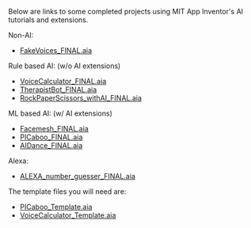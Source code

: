 Below are links to some completed projects using MIT App Inventor's AI tutorials and extensions.

Non-AI:
* [FakeVoices_FINAL.aia](Completed/FakeVoices_FINAL.aia)

Rule based AI: (w/o AI extensions)
* [VoiceCalculator_FINAL.aia](Completed/VoiceCaluclator_FINAL.aia)
* [TherapistBot_FINAL.aia](Completed/TherapistBot_FINAL.aia)
* [RockPaperScissors_withAI_FINAL.aia](Completed/RockPaperScissors_withAI_FINAL.aia)

ML based AI: (w/ AI extensions)
* [Facemesh_FINAL.aia](Completed/Facemesh_FINAL.aia)
* [PICaboo_FINAL.aia](Completed/PICaboo_FINAL.aia)
* [AIDance_FINAL.aia](Completed/AIDance_FINAL.aia)

Alexa:
* [ALEXA_number_guesser_FINAL.aia](Completed/ALEXA_number_guesser_FINAL.aia)

The template files you will need are:

* [PICaboo_Template.aia](Templates/PICaboo_Template.aia)
* [VoiceCalculator_Template.aia](Templates/VoiceCalculator_Template.aia)
